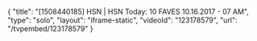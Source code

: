 {
    "title": "[1508440185] HSN | HSN Today: 10 FAVES 10.16.2017 - 07 AM",
    "type": "solo",
    "layout": "iframe-static",
    "videoId": "123178579",
    "url": "\/tvpembed\/123178579"
}